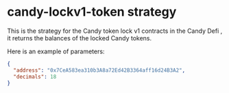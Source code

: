 # candy-lockv1-token strategy

This is the strategy for the Candy token lock v1 contracts in the Candy Defi , it returns the balances of the locked Candy tokens.

Here is an example of parameters:

```json
{
  "address": "0x7CeA583ea310b3A8a72Ed42B3364aff16d24B3A2",
  "decimals": 18
}
```
